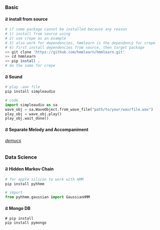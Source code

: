 

### Basic 

#### &#x03e8; install from source 
```bash
# if some package cannot be installed because any reason 
# 1) install from source using 
# 2) use crepe as an example 
# 3) also work for dependencies, hmmlearn is the dependency for crepe 
# 4) first install dependencies from source, then target package 
>> git clone 'https://github.com/hmmlearn/hmmlearn.git'
>> cd hmmlearn 
>> pip install . 
# do the same for crepe
```

#### &#x03e8; Sound 
```python
# play .wav file 
pip install simpleaudio

# code
import simpleaudio as sa
wave_obj = sa.WaveObject.from_wave_file("path/to/your/wav/file.wav")
play_obj = wave_obj.play()
play_obj.wait_done()
```

#### &#x03e8; Separate Melody and Accompaniment 
*[demucs](./song-separator)*
```python 

```


### Data Science
#### &#x03e8; Hidden Markov Chain
```python 
# for apple silicon to work with HMM
pip install pyhhmm 

# import 
from pyhhmm.gaussian import GaussianHMM
```

#### &#x03e8; Mongo DB 
```
# pip install
pip install pymongo
```

